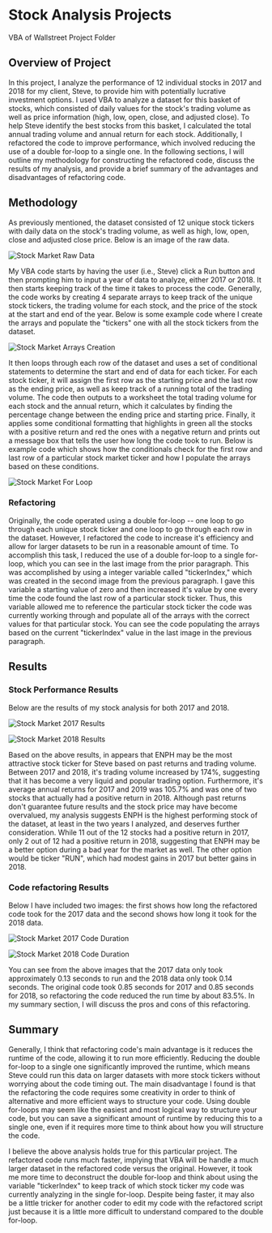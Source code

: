 # Stock Analysis Projects
VBA of Wallstreet Project Folder
## Overview of Project
In this project, I analyze the performance of 12 individual stocks in 2017 and 2018 for my client, Steve, to provide him with potentially lucrative investment options. I used VBA to analyze a dataset for this basket of stocks, which consisted of daily values for the stock's trading volume as well as price information (high, low, open, close, and adjusted close). To help Steve identify the best stocks from this basket, I calculated the total annual trading volume and annual return for each stock. Additionally, I refactored the code to improve performance, which involved reducing the use of a double for-loop to a single one. In the following sections, I will outline my methodology for constructing the refactored code, discuss the results of my analysis, and provide a brief summary of the advantages and disadvantages of refactoring code. 
## Methodology
As previously mentioned, the dataset consisted of 12 unique stock tickers with daily data on the stock's trading volume, as well as high, low, open, close and adjusted close price. Below is an image of the raw data. 

![Stock Market Raw Data](https://github.com/SethBoswell/stocks-analysis/blob/main/Resources/Raw_Data.png)

My VBA code starts by having the user (i.e., Steve) click a Run button and then prompting him to input a year of data to analyze, either 2017 or 2018. It then starts keeping track of the time it takes to process the code. Generally, the code works by creating 4 separate arrays to keep track of the unique stock tickers, the trading volume for each stock, and the price of the stock at the start and end of the year. Below is some example code where I create the arrays and populate the "tickers" one with all the stock tickers from the dataset.

![Stock Market Arrays Creation](https://github.com/SethBoswell/stocks-analysis/blob/main/Resources/VBA_Challenge_Array_Creation.png)

It then loops through each row of the dataset and uses a set of conditional statements to determine the start and end of data for each ticker. For each stock ticker, it will assign the first row as the starting price and the last row as the ending price, as well as keep track of a running total of the trading volume. The code then outputs to a worksheet the total trading volume for each stock and the annual return, which it calculates by finding the percentage change between the ending price and starting price. Finally, it applies some conditional formatting that highlights in green all the stocks with a positive return and red the ones with a negative return and prints out a message box that tells the user how long the code took to run. Below is example code which shows how the conditionals check for the first row and last row of a particular stock market ticker and how I populate the arrays based on these conditions. 

![Stock Market For Loop](https://github.com/SethBoswell/stocks-analysis/blob/main/Resources/VBA_Challenge_For_Loop.png)

### Refactoring
Originally, the code operated using a double for-loop -- one loop to go through each unique stock ticker and one loop to go through each row in the dataset. However, I refactored the code to increase it's efficiency and allow for larger datasets to be run in a reasonable amount of time. To accomplish this task, I reduced the use of a double for-loop to a single for-loop, which you can see in the last image from the prior paragraph. This was accomplished by using a integer variable called "tickerIndex," which was created in the second image from the previous paragraph. I gave this variable a starting value of zero and then increased it's value by one every time the code found the last row of a particular stock ticker. Thus, this variable allowed me to reference the particular stock ticker the code was currently working through and populate all of the arrays with the correct values for that particular stock. You can see the code populating the arrays based on the current "tickerIndex" value in the last image in the previous paragraph.

## Results 
### Stock Performance Results
Below are the results of my stock analysis for both 2017 and 2018. 

![Stock Market 2017 Results](https://github.com/SethBoswell/stocks-analysis/blob/main/Resources/VBA_Challenge_2017_Results.png)

![Stock Market 2018 Results](https://github.com/SethBoswell/stocks-analysis/blob/main/Resources/VBA_Challenge_2018_Results.png)

Based on the above results, in appears that ENPH may be the most attractive stock ticker for Steve based on past returns and trading volume. Between 2017 and 2018, it's trading volume increased by 174%, suggesting that it has become a very liquid and popular trading option. Furthermore, it's average annual returns for 2017 and 2019 was 105.7% and was one of two stocks that actually had a positive return in 2018. Although past returns don't guarantee future results and the stock price may have become overvalued, my analysis suggests ENPH is the highest performing stock of the dataset, at least in the two years I analyzed, and deserves further consideration. While 11 out of the 12 stocks had a positive return in 2017, only 2 out of 12 had a positive return in 2018, suggesting that ENPH may be a better option during a bad year for the market as well. The other option would be ticker "RUN", which had modest gains in 2017 but better gains in 2018. 

### Code refactoring Results
Below I have included two images: the first shows how long the refactored code took for the 2017 data and the second shows how long it took for the 2018 data.

![Stock Market 2017 Code Duration](https://github.com/SethBoswell/stocks-analysis/blob/main/Resources/VBA_Challenge_2017.png)

![Stock Market 2018 Code Duration](https://github.com/SethBoswell/stocks-analysis/blob/main/Resources/VBA_Challenge_2018.png)

You can see from the above images that the 2017 data only took approximately 0.13 seconds to run and the 2018 data only took 0.14 seconds. The original code took 0.85 seconds for 2017 and 0.85 seconds for 2018, so refactoring the code reduced the run time by about 83.5%. In my summary section, I will discuss the pros and cons of this refactoring.

## Summary 
Generally, I think that refactoring code's main advantage is it reduces the runtime of the code, allowing it to run more efficiently. Reducing the double for-loop to a single one significantly improved the runtime, which means Steve could run this data on larger datasets with more stock tickers without worrying about the code timing out. The main disadvantage I found is that the refactoring the code requires some creativity in order to think of alternative and more efficient ways to structure your code. Using double for-loops may seem like the easiest and most logical way to structure your code, but you can save a significant amount of runtime by reducing this to a single one, even if it requires more time to think about how you will structure the code.

I believe the above analysis holds true for this particular project. The refactored code runs much faster, implying that VBA will be handle a much larger dataset in the refactored code versus the original. However, it took me more time to deconstruct the double for-loop and think about using the variable "tickerIndex" to keep track of which stock ticker my code was currently analyzing in the single for-loop. Despite being faster, it may also be a little tricker for another coder to edit my code with the refactored script just because it is a little more difficult to understand compared to the double for-loop.


